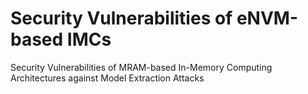 # Security Vulnerabilities of eNVM-based IMCs
 Security Vulnerabilities of MRAM-based In-Memory Computing Architectures against Model Extraction Attacks
